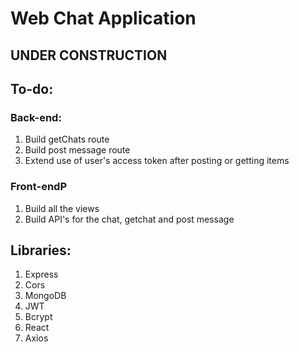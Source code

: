 # Web Chat Application

## UNDER CONSTRUCTION

## To-do:
### Back-end:
1. Build getChats route
2. Build post message route
3. Extend use of user's access token after posting or getting items

### Front-endP
1. Build all the views
2. Build API's for the chat, getchat and post message

## Libraries:
1. Express
2. Cors
3. MongoDB
4. JWT
5. Bcrypt
6. React
7. Axios
